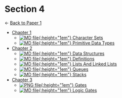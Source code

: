 # Section 4

← [Back to Paper 1](..)

- [Chapter 1](chapter_1/index.html)
  - [![MD file](https://img.icons8.com/windows/512/4a90e2/regular-document.png){:height="1em"} Character Sets](chapter_1/character_sets.html)
  - [![MD file](https://img.icons8.com/windows/512/4a90e2/regular-document.png){:height="1em"} Primitive Data Types](chapter_1/primitive_data_types.html)
- [Chapter 2](chapter_2/index.html)
  - [![MD file](https://img.icons8.com/windows/512/4a90e2/regular-document.png){:height="1em"} Data Structures](chapter_2/data_structures.html)
  - [![MD file](https://img.icons8.com/windows/512/4a90e2/regular-document.png){:height="1em"} Definitions](chapter_2/definitions.html)
  - [![MD file](https://img.icons8.com/windows/512/4a90e2/regular-document.png){:height="1em"} Lists And Linked Lists](chapter_2/lists_and_linked_lists.html)
  - [![MD file](https://img.icons8.com/windows/512/4a90e2/regular-document.png){:height="1em"} Queues](chapter_2/queues.html)
  - [![MD file](https://img.icons8.com/windows/512/4a90e2/regular-document.png){:height="1em"} Stacks](chapter_2/stacks.html)
- [Chapter 3](chapter_3/index.html)
  - [![PNG file](https://img.icons8.com/windows/512/4a90e2/image-document.png){:height="1em"} Gates](chapter_3/gates.png)
  - [![MD file](https://img.icons8.com/windows/512/4a90e2/regular-document.png){:height="1em"} Logic Gates](chapter_3/logic_gates.html)
